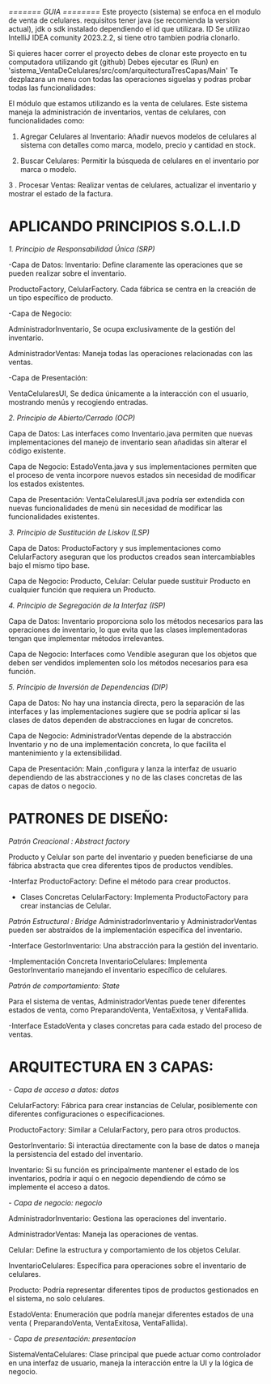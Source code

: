 *======= GUIA ========*
Este proyecto (sistema) se enfoca en el modulo de venta de celulares.
requisitos tener java (se recomienda la version actual), jdk o sdk instalado dependiendo el id que utilizara.
ID Se utilizao IntelliJ IDEA comunity 2023.2.2, si tiene otro tambien podria clonarlo.

Si quieres hacer correr el proyecto debes de clonar este proyecto en tu computadora utilizando git (github)
Debes ejecutar es (Run) en  'sistema_VentaDeCelulares/src/com/arquitecturaTresCapas/Main'
Te dezplazara un menu con todas las operaciones siguelas y podras probar todas las funcionalidades:

El módulo que estamos utilizando es la venta de celulares.
Este sistema maneja la administración de inventarios, ventas de celulares, con funcionalidades como:

1. Agregar Celulares al Inventario: Añadir nuevos modelos de celulares al sistema con detalles como marca, modelo, precio y cantidad en stock.

2. Buscar Celulares: Permitir la búsqueda de celulares en el inventario por marca o modelo.

3 . Procesar Ventas: Realizar ventas de celulares, actualizar el inventario y mostrar el estado de la factura.
   

 APLICANDO PRINCIPIOS S.O.L.I.D
===============

*1. Principio de Responsabilidad Única (SRP)*
     
-Capa de Datos:
Inventario: Define claramente las operaciones que se pueden realizar sobre el inventario.

ProductoFactory, CelularFactory. Cada fábrica se centra en la creación de un tipo específico de producto.

-Capa de Negocio:

AdministradorInventario, Se ocupa exclusivamente de la gestión del inventario.

AdministradorVentas: Maneja todas las operaciones relacionadas con las ventas.

-Capa de Presentación:

VentaCelularesUI, Se dedica únicamente a la interacción con el usuario, mostrando menús y recogiendo entradas.



   *2. Principio de Abierto/Cerrado (OCP)*
      
Capa de Datos: Las interfaces como Inventario.java permiten que nuevas implementaciones del manejo de inventario sean añadidas sin alterar el código existente.

Capa de Negocio: EstadoVenta.java y sus implementaciones permiten que el proceso de venta incorpore nuevos estados sin necesidad de modificar los estados existentes.

Capa de Presentación: VentaCelularesUI.java podría ser extendida con nuevas funcionalidades de menú sin necesidad de modificar las funcionalidades existentes.

 
   
   *3. Principio de Sustitución de Liskov (LSP)*
      
Capa de Datos: ProductoFactory y sus implementaciones como CelularFactory aseguran que los productos creados sean intercambiables bajo el mismo tipo base.

Capa de Negocio: Producto, Celular: Celular puede sustituir Producto en cualquier función que requiera un Producto.

  
   
   *4. Principio de Segregación de la Interfaz (ISP)*
      
Capa de Datos: Inventario proporciona solo los métodos necesarios para las operaciones de inventario, lo que evita que las clases implementadoras tengan que implementar métodos irrelevantes.

Capa de Negocio: Interfaces como Vendible aseguran que los objetos que deben ser vendidos implementen solo los métodos necesarios para esa función.
  
  
   
   *5. Principio de Inversión de Dependencias (DIP)*

Capa de Datos: No hay una instancia directa, pero la separación de las interfaces y las implementaciones sugiere que se podría aplicar si las clases de datos dependen de abstracciones en lugar de concretos.

Capa de Negocio: AdministradorVentas depende de la abstracción Inventario y no de una implementación concreta, lo que facilita el mantenimiento y la extensibilidad.

Capa de Presentación: Main ,configura y lanza la interfaz de usuario dependiendo de las abstracciones y no de las clases concretas de las capas de datos o negocio.


PATRONES DE DISEÑO:
==================
*Patrón Creacional : Abstract factory*

Producto y Celular son parte del inventario y pueden beneficiarse de una fábrica abstracta que crea diferentes tipos de productos vendibles.

-Interfaz ProductoFactory: Define el método para crear productos.

- Clases Concretas CelularFactory: Implementa ProductoFactory para crear instancias de Celular.

*Patrón Estructural : Bridge*
AdministradorInventario y AdministradorVentas pueden ser abstraídos de la implementación específica del inventario.

-Interface GestorInventario: Una abstracción para la gestión del inventario.

-Implementación Concreta InventarioCelulares: Implementa GestorInventario manejando el inventario específico de celulares.

*Patrón de comportamiento: State*

Para el sistema de ventas, AdministradorVentas puede tener diferentes estados de venta, como PreparandoVenta, VentaExitosa, y VentaFallida.

-Interface EstadoVenta y clases concretas para cada estado del proceso de ventas.


ARQUITECTURA EN 3 CAPAS:
========================

 *- Capa de acceso a datos: datos*
   
CelularFactory: Fábrica para crear instancias de Celular, posiblemente con diferentes configuraciones o especificaciones.

ProductoFactory: Similar a CelularFactory, pero para otros productos.

GestorInventario: Si interactúa directamente con la base de datos o maneja la persistencia del estado del inventario.

Inventario: Si su función es principalmente mantener el estado de los inventarios, podría ir aquí o en negocio dependiendo de cómo se implemente el acceso a datos.


 *- Capa de negocio: negocio*
   
AdministradorInventario: Gestiona las operaciones del inventario.

AdministradorVentas: Maneja las operaciones de ventas.

Celular: Define la estructura y comportamiento de los objetos Celular.

InventarioCelulares: Específica para operaciones sobre el inventario de celulares.

Producto: Podría representar diferentes tipos de productos gestionados en el sistema, no solo celulares.

EstadoVenta: Enumeración que podría manejar diferentes estados de una venta ( PreparandoVenta, VentaExitosa, VentaFallida).


 *- Capa de presentación: presentacion*
   
SistemaVentaCelulares: Clase principal que puede actuar como controlador en una interfaz de usuario, maneja la interacción entre la UI y la lógica de negocio.
